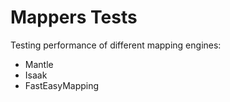 Mappers Tests
=============

Testing performance of different mapping engines:

- Mantle
- Isaak
- FastEasyMapping
